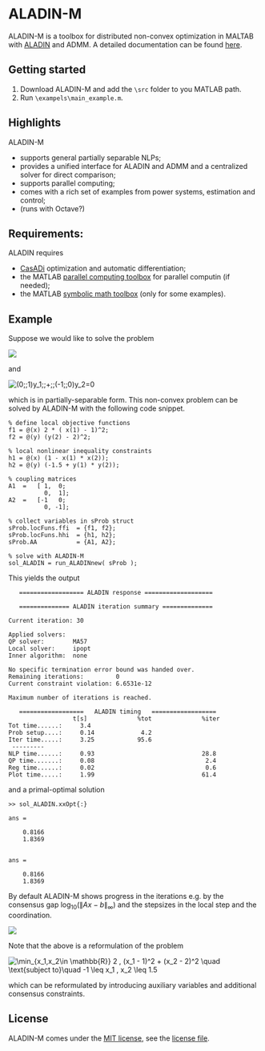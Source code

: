 # ALADIN-M

ALADIN-M is a toolbox for distributed non-convex optimization in MALTAB with  [ALADIN](https://epubs.siam.org/doi/abs/10.1137/140975991) and ADMM.
A detailed documentation can be found [here](https://alexe15.github.io/ALADIN.m/).


## Getting started
1. Download ALADIN-M and add the `\src` folder to you MATLAB path.
2. Run `\exampels\main_example.m`.



## Highlights
ALADIN-M 
- supports general partially separable NLPs;
- provides a unified interface for ALADIN and ADMM and a centralized solver for direct comparison;
- supports parallel computing;
- comes with a rich set of examples from power systems, estimation and control;
- (runs with Octave?)

## Requirements:
ALADIN requires
- [CasADi](https://web.casadi.org/) optimization and automatic differentiation;
- the MATLAB [parallel computing toolbox](https://de.mathworks.com/products/parallel-computing.html) for parallel computin (if needed);
- the MATLAB [symbolic math toolbox](https://de.mathworks.com/products/symbolic.html) (only for some examples).

## Example
Suppose we would like to solve the problem 

![](https://render.githubusercontent.com/render/math?math=%5Cmin_%7By_1,y_2%20%5Cin%20%5Cmathbb%7BR%7D%5E2%7D%20%20%202%20(y_%7B11%7D%20-%201)%5E2%20+%20%20%20(y_%7B22%7D%20-%202)%5E2%5Cquad%5Ctext%7Bs.t.%7D%5Cquad1-%20y_%7B11%7Dy_%7B12%7D%20%5Cleq%200\quad%20\text{and}\quad%20-1.5%20+%20y_{21}%20y_{22}%20\leq%200)

and

![(0\;\;1)y_1\;\;+\;\;(-1\;\;0)y_2=0](https://render.githubusercontent.com/render/math?math=(0%5C%3B%5C%3B1)y_1%5C%3B%5C%3B%2B%5C%3B%5C%3B(-1%5C%3B%5C%3B0)y_2%3D0,)

which is in partially-separable form.
This non-convex problem can be solved by ALADIN-M with the following code snippet.

```
% define local objective functions
f1 = @(x) 2 * ( x(1) - 1)^2;
f2 = @(y) (y(2) - 2)^2;

% local nonlinear inequality constraints
h1 = @(x) (1 - x(1) * x(2));
h2 = @(y) (-1.5 + y(1) * y(2));

% coupling matrices
A1  =   [ 1,  0;
          0,  1];
A2  =   [-1   0;
          0, -1];
     
% collect variables in sProb struct
sProb.locFuns.ffi  = {f1, f2};
sProb.locFuns.hhi  = {h1, h2};
sProb.AA           = {A1, A2};

% solve with ALADIN-M
sol_ALADIN = run_ALADINnew( sProb ); 
````
This yields the output
```
   ================== ALADIN response ===================    
                                                                
   ============== ALADIN iteration summary ==============    
                                                                
Current iteration: 30
                                                                
Applied solvers: 
QP solver:        MA57
Local solver:     ipopt
Inner algorithm:  none
                                                                
No specific termination error bound was handed over.
Remaining iterations:         0
Current constraint violation: 6.6531e-12
                                                                
Maximum number of iterations is reached.
                                                          
   ==================   ALADIN timing   ==================
                  t[s]              %tot              %iter             
Tot time......:     3.4                                                 
Prob setup....:     0.14             4.2                                
Iter time.....:     3.25            95.6                                
 ---------                                                              
NLP time......:     0.93                              28.8              
QP time.......:     0.08                               2.4              
Reg time......:     0.02                               0.6              
Plot time.....:     1.99                              61.4     
```
and a primal-optimal solution
```
>> sol_ALADIN.xxOpt{:}

ans =

    0.8166
    1.8369


ans =

    0.8166
    1.8369
```

By default ALADIN-M shows progress in the iterations e.g. by the consensus gap $\text{log}_{10}(\|Ax-b\|_\infty)$ and the stepsizes in the local step and the coordination. 

![](docs/figures/microExOut.png)

Note that the above is a reformulation of the problem

![\min_{x_1,x_2\in \mathbb{R}}  2 \, (x_1 - 1)^2 + (x_2 - 2)^2 \quad \text{subject to}\quad -1 \leq x_1 \, x_2 \leq 1.5 ](https://render.githubusercontent.com/render/math?math=%5Cmin_%7Bx_1%2Cx_2%5Cin%20%5Cmathbb%7BR%7D%7D%20%202%20%5C%2C%20(x_1%20-%201)%5E2%20%2B%20(x_2%20-%202)%5E2%20%5Cquad%20%5Ctext%7Bsubject%20to%7D%5Cquad%20-1%20%5Cleq%20x_1%20%5C%2C%20x_2%20%5Cleq%201.5%20)

which can be reformulated by introducing auxiliary variables and additional consensus constraints.



## License
ALADIN-M comes under the [MIT license](https://en.wikipedia.org/wiki/MIT_License), see the [license file](https://github.com/alexe15/ALADIN.m/blob/master/LICENSE.txt).